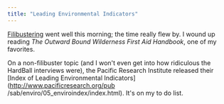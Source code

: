 ```yaml
---
title: "Leading Environmental Indicators"
---
```

[Filibustering](http://www.filibusterfrist.com) went well this morning; the
time really flew by. I wound up reading _The Outward Bound Wilderness First
Aid Handbook_, one of my favorites.

  
On a non-filibuster topic (and I won't even get into how ridiculous the
HardBall interviews were), the Pacific Research Institute released their
[Index of Leading Environmental Indicators](http://www.pacificresearch.org/pub
/sab/enviro/05_enviroindex/index.html). It's on my to do list.

